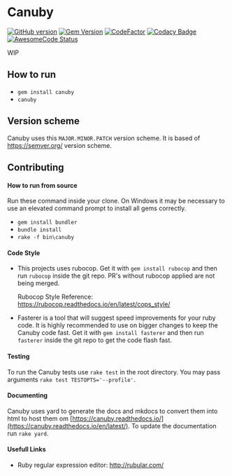 # Canuby

[![GitHub version](https://badge.fury.io/gh/SuperSandro2000%2Fcanuby.svg)](https://badge.fury.io/gh/SuperSandro2000%2Fcanuby)
[![Gem Version](https://badge.fury.io/rb/canuby.svg)](https://badge.fury.io/rb/canuby)
[![CodeFactor](https://www.codefactor.io/repository/github/SuperSandro2000/canuby/badge)](https://www.codefactor.io/repository/github/SuperSandro2000/canuby)
[![Codacy Badge](https://api.codacy.com/project/badge/Grade/352928d800dc41eaad0a5f8b030132e8)](https://www.codacy.com/app/SuperSandro2000/canuby?utm_source=github.com&utm_medium=referral&utm_content=SuperSandro2000/canuby&utm_campaign=Badge_Grade)
[![AwesomeCode Status](https://awesomecode.io/projects/b8fed95d-1b9c-47a3-96b1-437a2a6ef5ea/status)](https://awesomecode.io/projects/91)

WIP

## How to run

* ``gem install canuby``
* ``canuby``


## Version scheme

Canuby uses this ``MAJOR.MINOR.PATCH`` version scheme.
It is based of https://semver.org/ version scheme.


## Contributing

#### How to run from source

Run these command inside your clone. On Windows it may be necessary to use an elevated command prompt to install all gems correctly.

* ``gem install bundler``
* ``bundle install``
* ``rake -f bin\canuby``


#### Code Style

* This projects uses rubocop. Get it with ``gem install rubocop`` and then run ``rubocop`` inside the git repo. PR's without rubocop applied are not being merged.

  Rubocop Style Reference: https://rubocop.readthedocs.io/en/latest/cops_style/

* Fasterer is a tool that will suggest speed improvements for your ruby code. It is highly recommended to use on bigger changes to keep the Canuby code fast. Get it with ``gem install fasterer`` and then run ``fasterer`` inside the git repo to get the code flash fast.


#### Testing

To run the Canuby tests use ``rake test`` in the root directory. You may pass arguments ``rake test TESTOPTS='--profile'``.


#### Documenting

Canuby uses yard to generate the docs and mkdocs to convert them into html to host them om [https://canuby.readthedocs.io/](https://canuby.readthedocs.io/en/latest/). To update the documentation run ``rake yard``.


#### Usefull Links

* Ruby regular expression editor: http://rubular.com/
